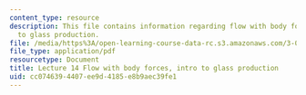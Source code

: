 ```yaml
---
content_type: resource
description: This file contains information regarding flow with body forces, intro
  to glass production.
file: /media/https%3A/open-learning-course-data-rc.s3.amazonaws.com/3-044-materials-processing-spring-2013/cc0746394407ee9d4185e8b9aec39fe1_MIT3_044S13_Lec14.pdf
file_type: application/pdf
resourcetype: Document
title: Lecture 14 Flow with body forces, intro to glass production
uid: cc074639-4407-ee9d-4185-e8b9aec39fe1
---
```

